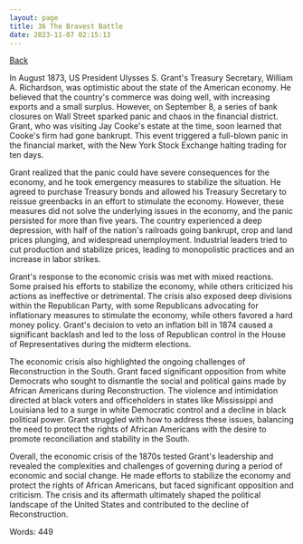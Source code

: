 ```yaml
---
layout: page
title: 36 The Bravest Battle
date: 2023-11-07 02:15:13
---
```


[Back](./)


In August 1873, US President Ulysses S. Grant's Treasury Secretary, William A. Richardson, was optimistic about the state of the American economy. He believed that the country's commerce was doing well, with increasing exports and a small surplus. However, on September 8, a series of bank closures on Wall Street sparked panic and chaos in the financial district. Grant, who was visiting Jay Cooke's estate at the time, soon learned that Cooke's firm had gone bankrupt. This event triggered a full-blown panic in the financial market, with the New York Stock Exchange halting trading for ten days.

Grant realized that the panic could have severe consequences for the economy, and he took emergency measures to stabilize the situation. He agreed to purchase Treasury bonds and allowed his Treasury Secretary to reissue greenbacks in an effort to stimulate the economy. However, these measures did not solve the underlying issues in the economy, and the panic persisted for more than five years. The country experienced a deep depression, with half of the nation's railroads going bankrupt, crop and land prices plunging, and widespread unemployment. Industrial leaders tried to cut production and stabilize prices, leading to monopolistic practices and an increase in labor strikes.

Grant's response to the economic crisis was met with mixed reactions. Some praised his efforts to stabilize the economy, while others criticized his actions as ineffective or detrimental. The crisis also exposed deep divisions within the Republican Party, with some Republicans advocating for inflationary measures to stimulate the economy, while others favored a hard money policy. Grant's decision to veto an inflation bill in 1874 caused a significant backlash and led to the loss of Republican control in the House of Representatives during the midterm elections.

The economic crisis also highlighted the ongoing challenges of Reconstruction in the South. Grant faced significant opposition from white Democrats who sought to dismantle the social and political gains made by African Americans during Reconstruction. The violence and intimidation directed at black voters and officeholders in states like Mississippi and Louisiana led to a surge in white Democratic control and a decline in black political power. Grant struggled with how to address these issues, balancing the need to protect the rights of African Americans with the desire to promote reconciliation and stability in the South.

Overall, the economic crisis of the 1870s tested Grant's leadership and revealed the complexities and challenges of governing during a period of economic and social change. He made efforts to stabilize the economy and protect the rights of African Americans, but faced significant opposition and criticism. The crisis and its aftermath ultimately shaped the political landscape of the United States and contributed to the decline of Reconstruction.

Words: 449